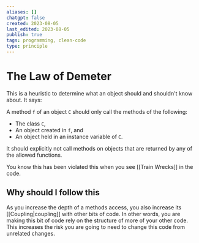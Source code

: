 ```yaml
---
aliases: []
chatgpt: false
created: 2023-08-05
last_edited: 2023-08-05
publish: true
tags: programming, clean-code
type: principle
---
```

# The Law of Demeter

This is a heuristic to determine what an object should and shouldn't know about. It says:

A method `f` of an object `C` should only call the methods of the following:
- The class `C`,
- An object created in `f`, and
- An object held in an instance variable of `C`.

It should explicitly not call methods on objects that are returned by any of the allowed functions.

You know this has been violated this when you see [[Train Wrecks]] in the code.

## Why should I follow this

As you increase the depth of a methods access, you also increase its [[Coupling|coupling]] with other bits of code. In other words, you are making this bit of code rely on the structure of more of your other code. This increases the risk you are going to need to change this code from unrelated changes.
